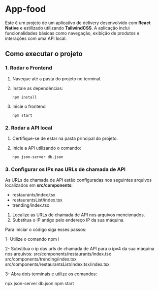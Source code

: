 # App-food

Este é um projeto de um aplicativo de delivery desenvolvido com **React Native** e estilizado utilizando **TailwindCSS**. A aplicação inclui funcionalidades básicas como navegação, exibição de produtos e interações com uma API local.

## Como executar o projeto
### 1. Rodar o Frontend
1. Navegue até a pasta do projeto no terminal.
2. Instale as dependências:
   
    ```
   npm install
    ```
4. Inicie o frontend 
    ```
    npm start
    ```

### 2. Rodar a API local
1. Certifique-se de estar na pasta principal do projeto.
2. Inicie a API utilizando o comando:
   
    ```
    npx json-server db.json
    ```

### 3. Configurar os IPs nas URLs de chamada de API
As URLs de chamada de API estão configuradas nos seguintes arquivos localizados em **src/components**:
- restaurants/index.tsx
- restaurantsList/index.tsx
- trending/index.tsx

1. Localize as URLs de chamada de API nos arquivos mencionados.
2. Substitua o IP antigo pelo endereço IP da sua máquina.

Para iniciar o código siga esses passos:

1- Utilize o comando npm i

2- Substitua o ip das urls de chamada de API para o ipv4 da sua máquina nos arquivos:
src/components/restaurants/index.tsx
src/components/trending/index.tsx
src/components/restaurantsList/index.tsx/index.tsx

3- Abra dois terminais e utilize os comandos:

 npx json-server db.json
 npm start

